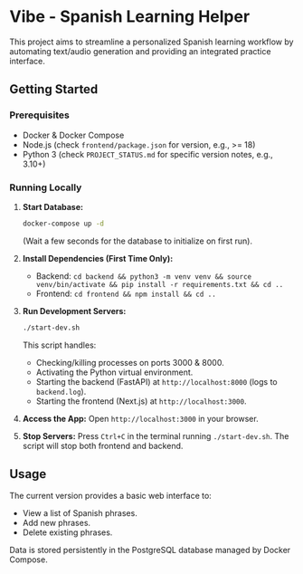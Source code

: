 # Vibe - Spanish Learning Helper

This project aims to streamline a personalized Spanish learning workflow by automating text/audio generation and providing an integrated practice interface.

## Getting Started

### Prerequisites

*   Docker & Docker Compose
*   Node.js (check `frontend/package.json` for version, e.g., >= 18)
*   Python 3 (check `PROJECT_STATUS.md` for specific version notes, e.g., 3.10+)

### Running Locally

1.  **Start Database:**
    ```bash
    docker-compose up -d
    ```
    (Wait a few seconds for the database to initialize on first run).

2.  **Install Dependencies (First Time Only):**
    *   Backend: `cd backend && python3 -m venv venv && source venv/bin/activate && pip install -r requirements.txt && cd ..`
    *   Frontend: `cd frontend && npm install && cd ..`

3.  **Run Development Servers:**
    ```bash
    ./start-dev.sh
    ```
    This script handles:
    *   Checking/killing processes on ports 3000 & 8000.
    *   Activating the Python virtual environment.
    *   Starting the backend (FastAPI) at `http://localhost:8000` (logs to `backend.log`).
    *   Starting the frontend (Next.js) at `http://localhost:3000`.

4.  **Access the App:** Open `http://localhost:3000` in your browser.

5.  **Stop Servers:** Press `Ctrl+C` in the terminal running `./start-dev.sh`. The script will stop both frontend and backend.

## Usage

The current version provides a basic web interface to:
*   View a list of Spanish phrases.
*   Add new phrases.
*   Delete existing phrases.

Data is stored persistently in the PostgreSQL database managed by Docker Compose. 